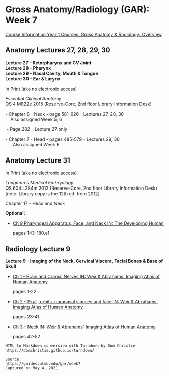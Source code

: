 # Gross Anatomy/Radiology (GAR): Week 7

[Course Information Year 1 Courses: Gross Anatomy & Radiology: Overview](/usmle/gar/course-information.md)

## Anatomy Lectures 27, 28, 29, 30

**Lecture 27 - Retorpharynx and CV Joint**  
**Lecture 28 - Pharynx**  
**Lecture 29 - Nasal Cavity, Mouth & Tongue**  
**Lecture 30 - Ear & Larynx**

In Print (aka no electronic access) 

_Essential Clinical Anatomy_  
QS 4 M822e 2015 (Reserve-Core, 2nd floor Library Information Desk)

\- Chapter 8 - Neck - page 581-626 - Lectures 27, 28, 30  
    Also assigned Week 5, 6

 - Page 282 - Lecture 27 only

\- Chapter 7 - Head - pages 485-579 - Lectures 29, 30  
      Also assigned Week 6

## Anatomy Lecture 31

In Print (aka no electronic access)

_Langman's Medical Embryology_  
QS 604 L284m 2012 (Reserve-Core, 2nd floor Library Information Desk)  
\[note: Library copy is the 12th ed  from 2012\]

Chapter 17 - Head and Neck

**Optional:**

*   [Ch 9 Pharyngeal Apparatus, Face, and Neck IN: The Developing Human](http://libux.utmb.edu/login?url=https://www.clinicalkey.com/#!/content/book/3-s2.0-B9780323611541000096)
    
    pages 143-180.e1
    

## Radiology Lecture 9

**Lecture 9 - Imaging of the Neck, Cervical Viscera, Facial Bones & Base of Skull**

*   [Ch 1 - Brain and Cranial Nerves IN: Weir & Abrahams' Imaging Atlas of Human Anatomy](http://libux.utmb.edu/login?url=https://www.clinicalkey.com/#!/content/book/3-s2.0-B9780723438267000010)
    
    pages 1-22
    
*   [Ch 2 - Skull, orbits, paranasal sinuses and face IN: Weir & Abrahams' Imaging Atlas of Human Anatomy](http://libux.utmb.edu/login?url=https://www.clinicalkey.com/#!/content/book/3-s2.0-B9780723438267000022)
    
    pages 23-41
    
*   [Ch 3 - Neck IN: Weir & Abrahams' Imaging Atlas of Human Anatomy](http://libux.utmb.edu/login?url=https://www.clinicalkey.com/#!/content/book/3-s2.0-B9780723438267000034)
    
    pages 42-52

```
HTML to Markdown conversion with Turndown by Dom Christie
https://domchristie.github.io/turndown/

Source:
https://guides.utmb.edu/gar/week7
Captured on May 4, 2021
```
